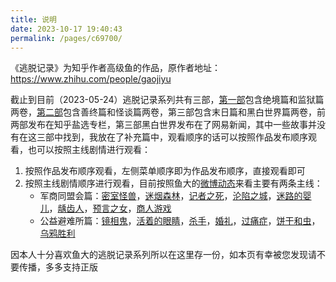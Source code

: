 ```yaml
---
title: 说明
date: 2023-10-17 19:40:43
permalink: /pages/c69700/
---
```


《逃脱记录》为知乎作者高级鱼的作品，原作者地址：https://www.zhihu.com/people/gaojiyu

截止到目前（2023-05-24）逃脱记录系列共有三部，[第一部](https://www.zhihu.com/xen/market/remix/paid_column/1254411186227429376)包含绝境篇和监狱篇两卷，[第二部](https://www.zhihu.com/xen/market/remix/paid_column/1291429485749792768)包含善终篇和怪谈篇两卷，第三部包含末日篇和黑白世界篇两卷，前两部发布在知乎盐选专栏，第三部黑白世界发布在了网易新闻，其中一些故事并没有在这三部中找到，我放在了补充篇中，观看顺序的话可以按照作品发布顺序观看，也可以按照主线剧情进行观看：

1. 按照作品发布顺序观看，左侧菜单顺序即为作品发布顺序，直接观看即可
2. 按照主线剧情顺序进行观看，目前按照鱼大的[微博动态](https://weibo.com/5161736142/HBcUIlS1p)来看主要有两条主线：
   - 军商同盟会篇：[密室怪兽](/pages/6c9952/)，[迷烟森林](/pages/59d3e7/)，[记者之死](/pages/caa559/)，[沦陷之城](/pages/4ee17f/)，[迷路的婴儿](/pages/e94f97/)，[龋齿人](/pages/9bffe5/)，[预言之女](/pages/000d68/)，[商人游戏](/pages/583e1d/)
   - 公益避难所篇：[镜相鬼](/pages/11905e/)，[活着的眼睛](/pages/c286fc/)，[杀手](/pages/d30ffc/)，[婚礼](/pages/902df7/)，[过痛症](/pages/5d4494/)，[饼干和虫](/pages/2fa1ef/)，[乌鸦胜利](/pages/d69a8c/)

因本人十分喜欢鱼大的逃脱记录系列所以在这里存一份，如本页有幸被您发现请不要传播，多多支持正版